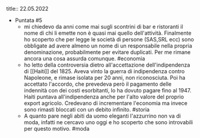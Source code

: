 title:: 22.05.2022

- Puntata #5
	- mi chiedevo da anni come mai sugli scontrini di bar e ristoranti il nome di chi li emette non è quasi mai quello dell'attività. Finalmente ho scoperto che per legge le società di persone (SAS,SRL ecc) sono obbligate ad avere almeno un nome di un responsabile nella propria denominazione, probabilmente per evitare duplicati. Per me rimane ancora una cosa assurda comunque. #economia
	- ho letto della controversia dietro all'accettazione dell'indipendenza di [[Haiti]] del 1825. Aveva vinto la guerra di indipendenza contro Napoleone, e rimase isolata per 20 anni, non riconosciuta. Poi ha accettato l'accordo, che prevedeva però il pagamento delle indennità con dei costi esorbitanti, lo ha dovuto pagare fino al 1947. Haiti puntava all'indipendenza anche per l'alto valore del proprio export agricolo. Credevano di incrementare l'economia ma invece sono rimasti bloccati con un debito infinito. #storia
	- A quanto pare negli abiti da uomo eleganti l'azzurrino non va di moda, infatti ne cercavo uno oggi e ho scoperto che sono introvabili per questo motivo. #moda